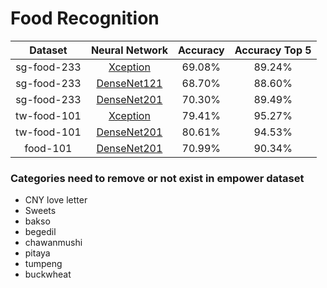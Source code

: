 # Food Recognition

| Dataset | Neural Network | Accuracy | Accuracy Top 5 |
| :----: | :----: | :----: | :----: |
| sg-food-233 | [Xception](https://drive.google.com/file/d/1W75SAHYP7zhubiU4QzTPhqQuC_CvZWjJ/view?usp=share_link) | 69.08% | 89.24% |
| sg-food-233 | [DenseNet121](https://drive.google.com/file/d/1-7GiASFCHFlM_iS9WDDtP1SuJAV-Dbw6/view?usp=share_link) | 68.70% | 88.60% |
| sg-food-233 | [DenseNet201](https://drive.google.com/file/d/1fFNB8SYGkWA-0j9Y2jcgBec7VNn1j5KV/view?usp=share_link) | 70.30% | 89.49% |
| tw-food-101 | [Xception](https://drive.google.com/file/d/1ekOl6HT8jjl2FQJ2SvZEw06XGyhXlPj9/view?usp=share_link) | 79.41% | 95.27% |
| tw-food-101 | [DenseNet201](https://drive.google.com/file/d/1MRywupyObsFS5J_KTQEFUzoFGKwsfgzV/view?usp=share_link) | 80.61% | 94.53% |
| food-101 | [DenseNet201](https://drive.google.com/file/d/1FKUluEpOQE4Vk32JoreB5O8c9jH9Tm92/view?usp=share_link) | 70.99% | 90.34% |

### Categories need to remove or not exist in empower dataset

* CNY love letter
* Sweets
* bakso
* begedil
* chawanmushi
* pitaya
* tumpeng
* buckwheat
